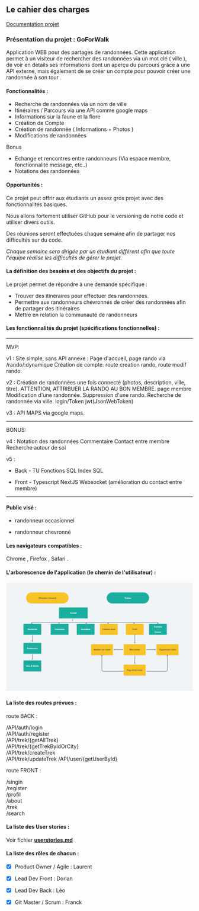 ## Le cahier des charges


[Documentation projet](https://drive.google.com/drive/u/0/folders/1BGg96K2KEdEaY-ejXD6isEuPe546zlF_)


### Présentation du projet : GoForWalk

Application WEB pour des partages de randonnées. Cette application permet à un visiteur de rechercher des randonnées via un mot clé ( ville ), de voir en details ses informations dont un aperçu du parcours grâce à une API externe,
mais également de se créer un compte pour pouvoir créer une randonnée à son tour .

#### Fonctionnalités  :
 - Recherche de randonnées via un nom de ville
 - Itinéraires / Parcours via une API comme google maps
 - Informations sur la faune et la flore
 - Création de Compte 
 - Création de randonnée ( Informations + Photos )
 - Modifications de randonnées
  
  Bonus
 - Echange et rencontres entre randonneurs (Via espace membre, fonctionnalité message, etc..)
-  Notations des randonnées

#### Opportunités :

Ce projet peut offrir aux étudiants un assez gros projet avec des fonctionnalités basiques.

Nous allons fortement utiliser GitHub pour le versioning de notre code et utiliser divers outils.

Des réunions seront effectuées chaque semaine afin de partager nos difficultés sur du code.

*Chaque semaine sera dirigée par un étudiant différent afin que toute l'équipe réalise les difficultés de gérer le projet.*



####  La définition des besoins et des objectifs du projet :

Le projet permet de répondre à une demande spécifique : 
- Trouver des itinéraires pour effectuer des randonnées.
- Permettre aux randonneurs chevronnés de créer des randonnées afin de partager des itinéraires
- Mettre en relation la communauté de randonneurs

#### Les fonctionnalités du projet (spécifications fonctionnelles) :
---
MVP:

v1 : 
Site simple, sans API annexe :
Page d'accueil, page rando via /rando/:dynamique
Création de compte.
route creation rando, route modif rando.

v2 :
Création de randonnées une fois connecté (photos, description, ville, titre). ATTENTION, ATTRIBUER LA RANDO AU BON MEMBRE.
page membre
Modification d'une randonnée. 
Suppression d'une rando.
Recherche de randonnée via ville.
login/Token jwt(JsonWebToken)

v3 :
API MAPS via google maps.

---

BONUS: 

v4 :
Notation des randonnées
Commentaire
Contact entre membre
Recherche autour de soi

v5 : 
- Back - 
TU 
Fonctions SQL
Index SQL

- Front -
Typescript
NextJS
Websocket (amélioration du contact entre membre)


  
  
 
---
#### Public visé : 
- randonneur occasionnel
       
- randonneur chevronné 
        
  
  



#### Les navigateurs compatibles :

  Chrome , Firefox , Safari .



####  L'arborescence de l'application (le chemin de l'utilisateur) :

![alt text](./conception/Orga.png)

#### La liste des routes prévues :

route BACK :  
  
/API/auth/login  
/API/auth/register  
/API/trek/{getAllTrek}  
/API/trek/{getTrekByIdOrCity}  
/API/trek/createTrek  
/API/trek/updateTrek 
/API/user/{getUserById}  


route FRONT :  

/singin  
/register  
/profil  
/about  
/trek  
/search  
 
####  La liste des User stories : 

Voir fichier **[userstories.md](./conception/userstories.md)**


#### La liste des rôles de chacun :

 - [x] Product Owner / Agile : Laurent
 - [x] Lead Dev Front : Dorian
 - [x] Lead Dev Back : Léo
 - [x] Git Master / Scrum : Franck
    
